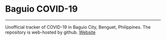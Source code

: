 # Baguio COVID-19
***
Unofficial tracker of COVID-19 in Baguio City, Benguet, Philippines. The repository is web-hosted by github. [Website](https://baguio.covid19.github.io/)
